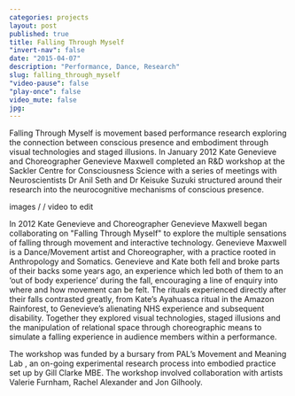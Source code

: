 ```yaml
---
categories: projects
layout: post
published: true
title: Falling Through Myself
"invert-nav": false
date: "2015-04-07"
description: "Performance, Dance, Research"
slug: falling_through_myself
"video-pause": false
"play-once": false
video_mute: false
jpg: 
---
```

Falling Through Myself is movement based performance research exploring the connection between conscious presence and embodiment through visual technologies and staged illusions. In January 2012 Kate Genevieve and Choreographer Genevieve Maxwell completed an R&D workshop at the Sackler Centre for Consciousness Science with a series of meetings with Neuroscientists Dr Anil Seth and Dr Keisuke Suzuki structured around their research into the neurocognitive mechanisms of conscious presence.

images / / video to edit

In 2012 Kate Genevieve and Choreographer Genevieve Maxwell began collaborating on "Falling Through Myself" to explore the multiple sensations of falling through movement and interactive technology. Genevieve Maxwell is a Dance/Movement artist and Choreographer, with a practice rooted in Anthropology and Somatics. Genevieve and Kate both fell and broke parts of their backs some years ago, an experience which led both of them to an ‘out of body experience’ during the fall, encouraging a line of enquiry into where and how movement can be felt. The rituals experienced directly after their falls contrasted greatly, from Kate’s Ayahuasca ritual in the Amazon Rainforest, to Genevieve’s alienating NHS experience and subsequent disability. Together they explored visual technologies, staged illusions and the manipulation of relational space through choreographic means to simulate a falling experience in audience members within a performance.


The workshop was funded by a bursary from PAL’s Movement and Meaning Lab , an on-going experimental research process into embodied practice set up by Gill Clarke MBE. The workshop involved collaboration with artists Valerie Furnham, Rachel Alexander and Jon Gilhooly.
